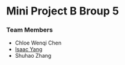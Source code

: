 # Mini Project B Broup 5

### Team Members
- Chloe Wenqi Chen
- [Isaac	Yang](https://github.com/isaacyangUK/MiniProject/blob/develope/lsaac_ProgressTracking.md)
- Shuhao Zhang 